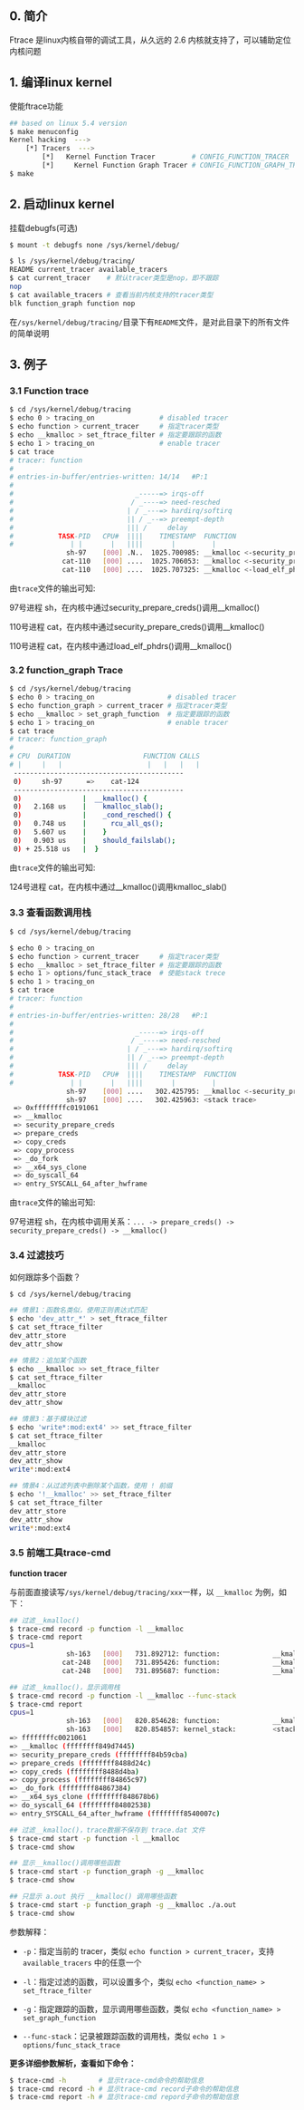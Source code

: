 ## 0. 简介

Ftrace 是linux内核自带的调试工具，从久远的 2.6 内核就支持了，可以辅助定位内核问题

## 1. 编译linux kernel

使能ftrace功能

```bash
## based on linux 5.4 version
$ make menuconfig
Kernel hacking  --->
	[*] Tracers  --->
		[*]   Kernel Function Tracer         # CONFIG_FUNCTION_TRACER
		[*]     Kernel Function Graph Tracer # CONFIG_FUNCTION_GRAPH_TRACER
$ make
```

## 2. 启动linux kernel

挂载debugfs(可选)

```bash
$ mount -t debugfs none /sys/kernel/debug/

$ ls /sys/kernel/debug/tracing/
README current_tracer available_tracers
$ cat current_tracer    # 默认tracer类型是nop，即不跟踪
nop
$ cat available_tracers # 查看当前内核支持的tracer类型
blk function_graph function nop
```

在`/sys/kernel/debug/tracing/`目录下有`README`文件，是对此目录下的所有文件的简单说明

## 3. 例子

### 3.1 Function trace

```bash
$ cd /sys/kernel/debug/tracing
$ echo 0 > tracing_on                # disabled tracer
$ echo function > current_tracer     # 指定tracer类型
$ echo __kmalloc > set_ftrace_filter # 指定要跟踪的函数
$ echo 1 > tracing_on                # enable tracer
$ cat trace
# tracer: function
#
# entries-in-buffer/entries-written: 14/14   #P:1
#
#                              _-----=> irqs-off
#                             / _----=> need-resched
#                            | / _---=> hardirq/softirq
#                            || / _--=> preempt-depth
#                            ||| /     delay
#           TASK-PID   CPU#  ||||    TIMESTAMP  FUNCTION
#              | |       |   ||||       |         |
              sh-97    [000] .N..  1025.700985: __kmalloc <-security_prepare_creds
             cat-110   [000] ....  1025.706053: __kmalloc <-security_prepare_creds
             cat-110   [000] ....  1025.707325: __kmalloc <-load_elf_phdrs
```

由`trace`文件的输出可知:

97号进程 sh，在内核中通过security_prepare_creds()调用__kmalloc()

110号进程 cat，在内核中通过security_prepare_creds()调用__kmalloc()

110号进程 cat，在内核中通过load_elf_phdrs()调用__kmalloc()

### 3.2 function_graph Trace

```bash
$ cd /sys/kernel/debug/tracing
$ echo 0 > tracing_on                  # disabled tracer
$ echo function_graph > current_tracer # 指定tracer类型
$ echo __kmalloc > set_graph_function  # 指定要跟踪的函数
$ echo 1 > tracing_on                  # enable tracer
$ cat trace
# tracer: function_graph
#
# CPU  DURATION                  FUNCTION CALLS
# |     |   |                     |   |   |   |
 ------------------------------------------
 0)     sh-97      =>    cat-124    
 ------------------------------------------
 0)               |  __kmalloc() {
 0)   2.168 us    |    kmalloc_slab();
 0)               |    _cond_resched() {
 0)   0.748 us    |      rcu_all_qs();
 0)   5.607 us    |    }
 0)   0.903 us    |    should_failslab();
 0) + 25.518 us   |  }
```

由`trace`文件的输出可知: 

124号进程 cat，在内核中通过__kmalloc()调用kmalloc_slab()

### 3.3 查看函数调用栈

```bash
$ cd /sys/kernel/debug/tracing

$ echo 0 > tracing_on
$ echo function > current_tracer     # 指定tracer类型
$ echo __kmalloc > set_ftrace_filter # 指定要跟踪的函数
$ echo 1 > options/func_stack_trace  # 使能stack trece
$ echo 1 > tracing_on
$ cat trace
# tracer: function
#
# entries-in-buffer/entries-written: 28/28   #P:1
#
#                              _-----=> irqs-off
#                             / _----=> need-resched
#                            | / _---=> hardirq/softirq
#                            || / _--=> preempt-depth
#                            ||| /     delay
#           TASK-PID   CPU#  ||||    TIMESTAMP  FUNCTION
#              | |       |   ||||       |         |
              sh-97    [000] ....   302.425795: __kmalloc <-security_prepare_creds
              sh-97    [000] ....   302.425963: <stack trace>
 => 0xffffffffc0191061
 => __kmalloc
 => security_prepare_creds
 => prepare_creds
 => copy_creds
 => copy_process
 => _do_fork
 => __x64_sys_clone
 => do_syscall_64
 => entry_SYSCALL_64_after_hwframe
```

由`trace`文件的输出可知: 

97号进程 sh，在内核中调用关系：`... -> prepare_creds() -> security_prepare_creds() -> __kmalloc()`

### 3.4 过滤技巧

如何跟踪多个函数？

```bash
$ cd /sys/kernel/debug/tracing

## 情景1：函数名类似，使用正则表达式匹配
$ echo 'dev_attr_*' > set_ftrace_filter
$ cat set_ftrace_filter
dev_attr_store
dev_attr_show

## 情景2：追加某个函数
$ echo __kmalloc >> set_ftrace_filter
$ cat set_ftrace_filter
__kmalloc
dev_attr_store
dev_attr_show

## 情景3：基于模块过滤
$ echo 'write*:mod:ext4' >> set_ftrace_filter
$ cat set_ftrace_filter
__kmalloc
dev_attr_store
dev_attr_show
write*:mod:ext4

## 情景4：从过滤列表中删除某个函数，使用 ! 前缀
$ echo '!__kmalloc' >> set_ftrace_filter
$ cat set_ftrace_filter
dev_attr_store
dev_attr_show
write*:mod:ext4
```

### 3.5 前端工具trace-cmd

**function tracer**

与前面直接读写`/sys/kernel/debug/tracing/xxx`一样，以 `__kmalloc` 为例，如下：

```bash
## 过滤__kmalloc()
$ trace-cmd record -p function -l __kmalloc
$ trace-cmd report
cpus=1
              sh-163   [000]   731.892712: function:             __kmalloc <-- security_prepare_creds
             cat-248   [000]   731.895426: function:             __kmalloc <-- security_prepare_creds
             cat-248   [000]   731.895687: function:             __kmalloc <-- load_elf_phdrs

## 过滤__kmalloc()，显示调用栈
$ trace-cmd record -p function -l __kmalloc --func-stack
$ trace-cmd report
cpus=1
              sh-163   [000]   820.854628: function:             __kmalloc <-- security_prepare_creds
              sh-163   [000]   820.854857: kernel_stack:         <stack trace>
=> ffffffffc0021061
=> __kmalloc (ffffffff849d7445)
=> security_prepare_creds (ffffffff84b59cba)
=> prepare_creds (ffffffff8488d24c)
=> copy_creds (ffffffff8488d4ba)
=> copy_process (ffffffff84865c97)
=> _do_fork (ffffffff84867384)
=> __x64_sys_clone (ffffffff848678b6)
=> do_syscall_64 (ffffffff84802538)
=> entry_SYSCALL_64_after_hwframe (ffffffff8540007c)

## 过滤__kmalloc()，trace数据不保存到 trace.dat 文件
$ trace-cmd start -p function -l __kmalloc
$ trace-cmd show

## 显示__kmalloc()调用哪些函数
$ trace-cmd start -p function_graph -g __kmalloc
$ trace-cmd show

## 只显示 a.out 执行 __kmalloc() 调用哪些函数
$ trace-cmd start -p function_graph -g __kmalloc ./a.out
$ trace-cmd show
```

参数解释：

* `-p`：指定当前的 tracer，类似 `echo function > current_tracer`，支持 `available_tracers` 中的任意一个

* `-l`：指定过滤的函数，可以设置多个，类似 `echo <function_name> > set_ftrace_filter`

* `-g`：指定跟踪的函数，显示调用哪些函数，类似 `echo <function_name> > set_graph_function`

* `--func-stack`：记录被跟踪函数的调用栈，类似 `echo 1 > options/func_stack_trace`

**更多详细参数解析，查看如下命令：**

```bash
$ trace-cmd -h        # 显示trace-cmd命令的帮助信息
$ trace-cmd record -h # 显示trace-cmd record子命令的帮助信息
$ trace-cmd report -h # 显示trace-cmd repord子命令的帮助信息
```
